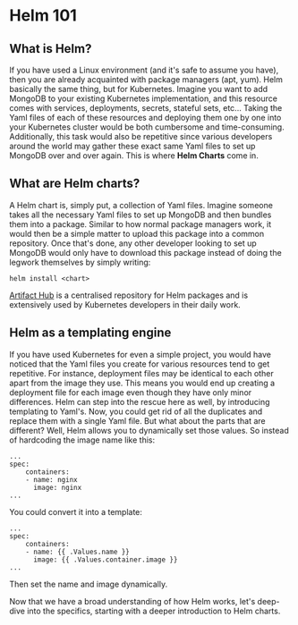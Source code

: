 # Helm 101

## What is Helm?

If you have used a Linux environment (and it's safe to assume you have), then you are already acquainted with package managers (apt, yum). Helm basically the same thing, but for Kubernetes. Imagine you want to add MongoDB to your existing Kubernetes implementation, and this resource comes with services, deployments, secrets, stateful sets, etc... Taking the Yaml files of each of these resources and deploying them one by one into your Kubernetes cluster would be both cumbersome and time-consuming. Additionally, this task would also be repetitive since various developers around the world may gather these exact same Yaml files to set up MongoDB over and over again. This is where **Helm Charts** come in.

## What are Helm charts? 

A Helm chart is, simply put, a collection of Yaml files. Imagine someone takes all the necessary Yaml files to set up MongoDB and then bundles them into a package. Similar to how normal package managers work, it would then be a simple matter to upload this package into a common repository. Once that's done, any other developer looking to set up MongoDB would only have to download this package instead of doing the legwork themselves by simply writing:

```
helm install <chart>
```

[Artifact Hub](https://artifacthub.io) is a centralised repository for Helm packages and is extensively used by Kubernetes developers in their daily work. 

## Helm as a templating engine 

If you have used Kubernetes for even a simple project, you would have noticed that the Yaml files you create for various resources tend to get repetitive. For instance, deployment files may be identical to each other apart from the image they use. This means you would end up creating a deployment file for each image even though they have only minor differences. Helm can step into the rescue here as well, by introducing templating to Yaml's. Now, you could get rid of all the duplicates and replace them with a single Yaml file. But what about the parts that are different? Well, Helm allows you to dynamically set those values. So instead of hardcoding the image name like this:

```
...
spec:
    containers:
    - name: nginx
      image: nginx
...
```

You could convert it into a template:

```
...
spec:
    containers:
    - name: {{ .Values.name }}
      image: {{ .Values.container.image }}
...
```

Then set the name and image dynamically. 

Now that we have a broad understanding of how Helm works, let's deep-dive into the specifics, starting with a deeper introduction to Helm charts.